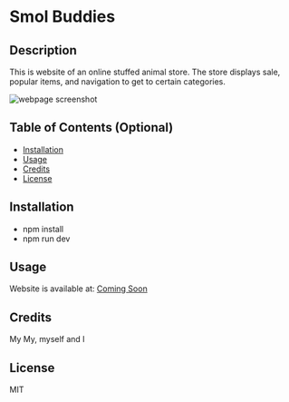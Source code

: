# Smol Buddies

## Description

This is website of an online stuffed animal store. The store displays sale, popular items, and navigation to get to certain categories.

![webpage screenshot]()

## Table of Contents (Optional)

- [Installation](#installation)
- [Usage](#usage)
- [Credits](#credits)
- [License](#license)

## Installation

- npm install
- npm run dev

## Usage

Website is available at: [Coming Soon]()

## Credits

My My, myself and I

## License

MIT
